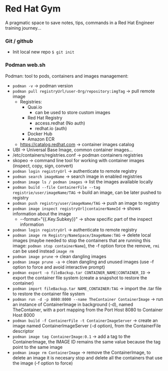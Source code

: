 # Red Hat Gym 
A pragmatic space to save notes, tips, commands in a Red Hat Engineer training journey...

### Git / github 
- Init local new repo ```$ git init```

### Podman **web.sh** 
Podman: tool to pods, containers and images management:
- ```podman -v``` &rarr; podman version
- ```podman pull registryUrl/user-Org/repository:imgTag``` &rarr; pull remote image
    - Registries:
        - Quai.io
            - can be used to store custom images
        - Red Hat Registry
            - access.redhat (No auth)
            - redhat.io (auth)
        - Docker Hub
        - Amazon ECR
    - https://catalog.redhat.com &rarr; container images catalog
- UBI &rarr; Universal Base Image, common container images...
- /etc/containers/registries.conf &rarr; podman containers registries
- skopeo &rarr; command line tool for working with container images (inspect, copy, sign, convert)
- ```podman login registryUrl``` &rarr; authenticate to remote registry
- ```podman search imageName``` &rarr; search image in enabled registries
- ```podman image ls / podman images``` &rarr; list the images available locally 
- ```podman build --file ContainerFile --tag registrie/user/imageName/TAG``` &rarr; build an image, can be later pushed to registry
- ```podman push registry/user/imageName/TAG``` &rarr; push an image to registry
- ```podman image inspect registryUrl|containerNameId``` &rarr; shows information about the image
    - --format="{{.Key.Subkey}}" &rarr; show specific part of the inspect information
- ```podman login registryUrl``` &rarr; authenticate to remote registry
- ```podman image rm Registry/NameSpace/ImageName:TAG``` &rarr; delete local images (maybe needed to stop the containers that are running this image: ```podman stop containerName```), the -f option force the remove, ```rmi``` can be used instead ```image rm```
- ```podman image prune``` &rarr; clean dangling images
- ```podman image prune -a``` &rarr; clean dangling and unused images (use -f option to force and avoid interactive prompt)
- ```podman export -o fileBackup.tar CONTAINER_NAME|CONTAINER_ID``` &rarr; export the container file system (create a snapshot to restore the container)
- ```podman import fileBackup.tar NAME_CONTAINER:TAG``` &rarr; import the .tar file to restore the container file system
- ```podman run -d -p 8080:8000 --name TheContainer ContainerImage``` &rarr; run an instance of ContainerImage in background (-d), named TheContainer, with a port mapping from the Port Host 8080 to Container Host 8000
- ```podman build -f ContainerFile -t ContainerImageServer``` &rarr; create an image named ContainerImageServer (-d option), from the ContainerFile descriptor
- ```podman image tag ContainerImage:0.1``` &rarr; add a tag to the ContainerImage, the IMAGE ID remains the same value because the tag point to the same image
- ```podman image rm ContainerImage``` &rarr; remove the ContainerImage, to delete an image it is necesary stop and delete all the containers that use the image (-f option to force)







